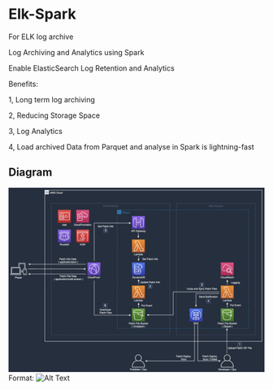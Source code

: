 # Elk-Spark
For ELK log archive

Log Archiving and Analytics using Spark

Enable ElasticSearch Log Retention and Analytics

Benefits:

1, Long term log archiving

2, Reducing Storage Space

3, Log Analytics

4, Load archived Data from Parquet and analyse in Spark is lightning-fast

## Diagram
![Architecture](/ZhangxinArchitect.jpeg)
Format: ![Alt Text](url)